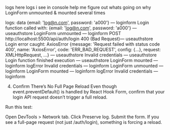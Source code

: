 logs
here logs i see in console 
help me figure out whats going on
why LoginForm unmounted & mounted several times

logs:
data {email: 'log@n.com', password: 'a000'} — loginform
Login function called with: {email: 'log@n.com', password: 'a000'} — useauthstore
LoginForm unmounted — loginform
POST http://localhost:5500/api/auth/login 400 (Bad Request)— useauthstore
Login error caught: AxiosError {message: 'Request failed with status code 400', name: 'AxiosError', code: 'ERR_BAD_REQUEST', config: {…}, request: XMLHttpRequest, …} — useauthstore
Invalid credentials — useauthstore
Login function finished execution — useauthstore
LoginForm mounted — loginform
logError Invalid credentials — loginform
LoginForm unmounted — loginform
LoginForm mounted — loginform
logError Invalid credentials — loginform


4. Confirm There’s No Full Page Reload
Even though event.preventDefault() is handled by React Hook Form, confirm that your login API request doesn’t trigger a full reload.

Run this test:

Open DevTools > Network tab.
Click Preserve log.
Submit the form.
If you see a full-page request (not just /auth/login), something is forcing a reload.